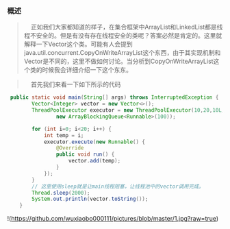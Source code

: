 ### 概述

>&nbsp;&nbsp;&nbsp;&nbsp;正如我们大家都知道的样子，在集合框架中ArrayList和LinkedList都是线程不安全的。但是有没有存在线程安全的类呢？答案必然是肯定的。这里就解释一下Vector这个类。可能有人会提到java.util.concurrent.CopyOnWriteArrayList这个东西，由于其实现机制和Vector是不同的，这里不做如何讨论。当分析到CopyOnWriteArrayList这个类的时候我会详细介绍一下这个东东。



>&nbsp;&nbsp;&nbsp;&nbsp;首先我们来看一下如下所示的代码

```java
 public static void main(String[] args) throws InterruptedException {
        Vector<Integer> vector = new Vector<>();
        ThreadPoolExecutor executor = new ThreadPoolExecutor(10,20,10L,TimeUnit.SECONDS,
                new ArrayBlockingQueue<Runnable>(100));

        for (int i=0; i<20; i++) {
            int temp = i;
            executor.execute(new Runnable() {
                @Override
                public void run() {
                    vector.add(temp);
                }
            });
        }
        // 这里使用sleep就是让main线程阻塞，让线程池中的vector调用完成。
        Thread.sleep(2000);
        System.out.println(vector.toString());
    }
```

!(https://github.com/wuxiaobo000111/pictures/blob/master/1.jpg?raw=true)
